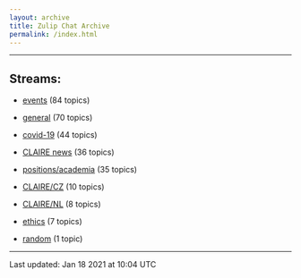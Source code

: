 ```yaml
---
layout: archive
title: Zulip Chat Archive
permalink: /index.html
---
```


---

## Streams:

* [events](stream/201207-events/index.html) (84 topics)

* [general](stream/201199-general/index.html) (70 topics)

* [covid-19](stream/226112-covid-19/index.html) (44 topics)

* [CLAIRE news](stream/201957-CLAIRE-news/index.html) (36 topics)

* [positions/academia](stream/203258-positions/academia/index.html) (35 topics)

* [CLAIRE/CZ](stream/203399-CLAIRE/CZ/index.html) (10 topics)

* [CLAIRE/NL](stream/203255-CLAIRE/NL/index.html) (8 topics)

* [ethics](stream/228366-ethics/index.html) (7 topics)

* [random](stream/202125-random/index.html) (1 topic)

<hr><p>Last updated: Jan 18 2021 at 10:04 UTC</p>